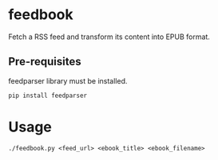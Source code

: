 # feedbook
Fetch a RSS feed and transform its content into EPUB format.

## Pre-requisites
feedparser library must be installed.

`pip install feedparser`

# Usage
`./feedbook.py <feed_url> <ebook_title> <ebook_filename>`
